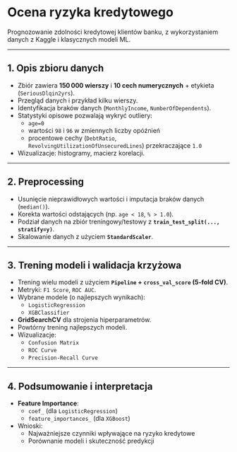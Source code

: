 # Ocena ryzyka kredytowego

Prognozowanie zdolności kredytowej klientów banku, z wykorzystaniem danych z Kaggle i klasycznych modeli ML.

---

## 1. Opis zbioru danych

- Zbiór zawiera **150 000 wierszy** i **10 cech numerycznych** + etykieta (`SeriousDlqin2yrs`).
- Przegląd danych i przykład kilku wierszy.
- Identyfikacja braków danych (`MonthlyIncome`, `NumberOfDependents`).
- Statystyki opisowe pozwalają wykryć outliery:
  - `age=0`
  - wartości `98` i `96` w zmiennych liczby opóźnień
  - procentowe cechy (`DebtRatio`, `RevolvingUtilizationOfUnsecuredLines`) przekraczające `1.0`
- Wizualizacje: histogramy, macierz korelacji.

---

##  2. Preprocessing

- Usunięcie nieprawidłowych wartości i imputacja braków danych (`median()`).
- Korekta wartości odstających (np. `age < 18`, `% > 1.0`).
- Podział danych na zbiór treningowy/testowy z **`train_test_split(..., stratify=y)`**.
- Skalowanie danych z użyciem **`StandardScaler`**.

---

## 3. Trening modeli i walidacja krzyżowa

- Trening wielu modeli z użyciem **`Pipeline` + `cross_val_score` (5-fold CV)**.
- Metryki: `F1 Score`, `ROC AUC`.
- Wybrane modele (o najlepszych wynikach):  
  - `LogisticRegression`  
  - `XGBClassifier`
- **GridSearchCV** dla strojenia hiperparametrów.
- Powtórny trening najlepszych modeli.
- Wizualizacje:
  - `Confusion Matrix`
  - `ROC Curve`
  - `Precision-Recall Curve`

---

## 4. Podsumowanie i interpretacja

- **Feature Importance**:
  - `coef_` (dla `LogisticRegression`)
  - `feature_importances_` (dla `XGBoost`)
- Wnioski:
  - Najważniejsze czynniki wpływające na ryzyko kredytowe
  - Porównanie modeli i skuteczność predykcji
